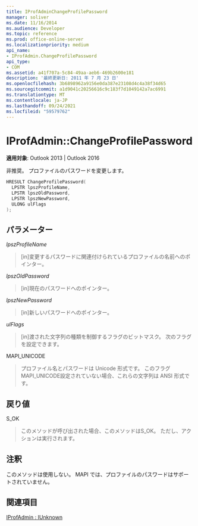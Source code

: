 ```yaml
---
title: IProfAdminChangeProfilePassword
manager: soliver
ms.date: 11/16/2014
ms.audience: Developer
ms.topic: reference
ms.prod: office-online-server
ms.localizationpriority: medium
api_name:
- IProfAdmin.ChangeProfilePassword
api_type:
- COM
ms.assetid: a41f707a-5c84-49aa-aeb6-469b2600e181
description: '最終更新日: 2011 年 7 月 23 日'
ms.openlocfilehash: 3b6898962a9156e0da387e23108d4c4a38f34d65
ms.sourcegitcommit: a1d9041c20256616c9c183f7d1049142a7ac6991
ms.translationtype: MT
ms.contentlocale: ja-JP
ms.lasthandoff: 09/24/2021
ms.locfileid: "59579762"
---
```

# <a name="iprofadminchangeprofilepassword"></a>IProfAdmin::ChangeProfilePassword

  
  
**適用対象**: Outlook 2013 | Outlook 2016 
  
非推奨。 プロファイルのパスワードを変更します。
  
```cpp
HRESULT ChangeProfilePassword(
  LPSTR lpszProfileName,
  LPSTR lpszOldPassword,
  LPSTR lpszNewPassword,
  ULONG ulFlags
);
```

## <a name="parameters"></a>パラメーター

 _lpszProfileName_
  
> [in]変更するパスワードに関連付けられているプロファイルの名前へのポインター。
    
 _lpszOldPassword_
  
> [in]現在のパスワードへのポインター。
    
 _lpszNewPassword_
  
> [in]新しいパスワードへのポインター。
    
 _ulFlags_
  
> [in]渡された文字列の種類を制御するフラグのビットマスク。 次のフラグを設定できます。
    
MAPI_UNICODE 
  
> プロファイル名とパスワードは Unicode 形式です。 このフラグMAPI_UNICODE設定されていない場合、これらの文字列は ANSI 形式です。
    
## <a name="return-value"></a>戻り値

S_OK 
  
> このメソッドが呼び出された場合、このメソッドはS_OK。 ただし、アクションは実行されます。
    
## <a name="remarks"></a>注釈

このメソッドは使用しない。 MAPI では、プロファイルのパスワードはサポートされていません。
  
## <a name="see-also"></a>関連項目



[IProfAdmin : IUnknown](iprofadminiunknown.md)

